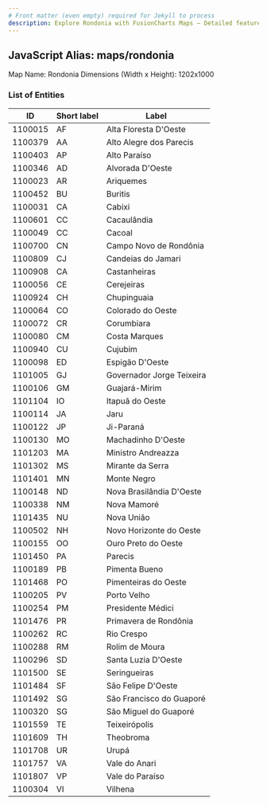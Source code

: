 ```yaml
---
# Front matter (even empty) required for Jekyll to process
description: Explore Rondonia with FusionCharts Maps – Detailed features for seamless integration. Try now & enhance your data visualization today! 
---
```


## JavaScript Alias: maps/rondonia

Map Name: Rondonia
Dimensions (Width x Height): 1202x1000





### List of Entities

ID | Short label | Label
---|---|---|
1100015|AF|Alta Floresta D'Oeste
1100379|AA|Alto Alegre dos Parecis
1100403|AP|Alto Paraíso
1100346|AD|Alvorada D'Oeste
1100023|AR|Ariquemes
1100452|BU|Buritis
1100031|CA|Cabixi
1100601|CC|Cacaulândia
1100049|CC|Cacoal
1100700|CN|Campo Novo de Rondônia
1100809|CJ|Candeias do Jamari
1100908|CA|Castanheiras
1100056|CE|Cerejeiras
1100924|CH|Chupinguaia
1100064|CO|Colorado do Oeste
1100072|CR|Corumbiara
1100080|CM|Costa Marques
1100940|CU|Cujubim
1100098|ED|Espigão D'Oeste
1101005|GJ|Governador Jorge Teixeira
1100106|GM|Guajará-Mirim
1101104|IO|Itapuã do Oeste
1100114|JA|Jaru
1100122|JP|Ji-Paraná
1100130|MO|Machadinho D'Oeste
1101203|MA|Ministro Andreazza
1101302|MS|Mirante da Serra
1101401|MN|Monte Negro
1100148|ND|Nova Brasilândia D'Oeste
1100338|NM|Nova Mamoré
1101435|NU|Nova União
1100502|NH|Novo Horizonte do Oeste
1100155|OO|Ouro Preto do Oeste
1101450|PA|Parecis
1100189|PB|Pimenta Bueno
1101468|PO|Pimenteiras do Oeste
1100205|PV|Porto Velho
1100254|PM|Presidente Médici
1101476|PR|Primavera de Rondônia
1100262|RC|Rio Crespo
1100288|RM|Rolim de Moura
1100296|SD|Santa Luzia D'Oeste
1101500|SE|Seringueiras
1101484|SF|São Felipe D'Oeste
1101492|SG|São Francisco do Guaporé
1100320|SG|São Miguel do Guaporé
1101559|TE|Teixeirópolis
1101609|TH|Theobroma
1101708|UR|Urupá
1101757|VA|Vale do Anari
1101807|VP|Vale do Paraíso
1100304|VI|Vilhena

